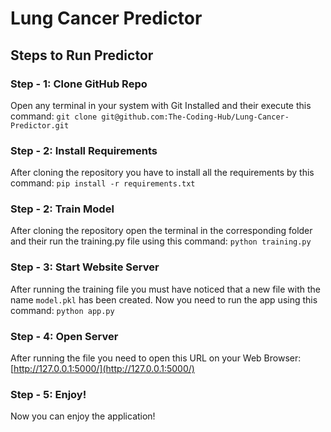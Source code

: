 
# Lung Cancer Predictor

## Steps to Run Predictor

### Step - 1: Clone GitHub Repo
Open any terminal in your system with Git Installed and their execute this command:
`git clone git@github.com:The-Coding-Hub/Lung-Cancer-Predictor.git`

### Step - 2: Install Requirements
After cloning the repository you have to install all the requirements by this command: 
`pip install -r requirements.txt`

### Step - 2: Train Model
After cloning the repository open the terminal in the corresponding folder and their run the training.py file using this command:
`python training.py`

### Step - 3: Start Website Server
After running the training file you must have noticed that a new file with the name `model.pkl` has been created. Now you need to run the app using this command: 
`python app.py`

### Step - 4: Open Server
After running the file you need to open this URL on your Web Browser:
[http://127.0.0.1:5000/](http://127.0.0.1:5000/)

### Step - 5: Enjoy!
Now you can enjoy the application!
